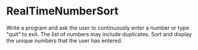 # RealTimeNumberSort

Write a program and ask the user to continuously enter a number or type "quit" to exit.
The list of numbers may include duplicates. Sort and display the unique numbers that the user has entered.
